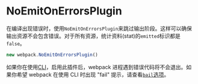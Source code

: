 # NoEmitOnErrorsPlugin

在编译出现错误时，使用`NoEmitOnErrorsPlugin`来跳过输出阶段。这样可以确保输出资源不会包含错误。对于所有资源，统计资料\(stat\)的`emitted`标识都是`false`。

```js
new webpack.NoEmitOnErrorsPlugin()
```

如果你在使用[CLI](///API/CLI.md)，启用此插件后，webpack 进程遇到错误代码将不会退出。如果你希望 webpack 在使用 CLI 时出现 "fail" 提示，请查看[`bail`选项](///API/CLI.md#高级配置)。

